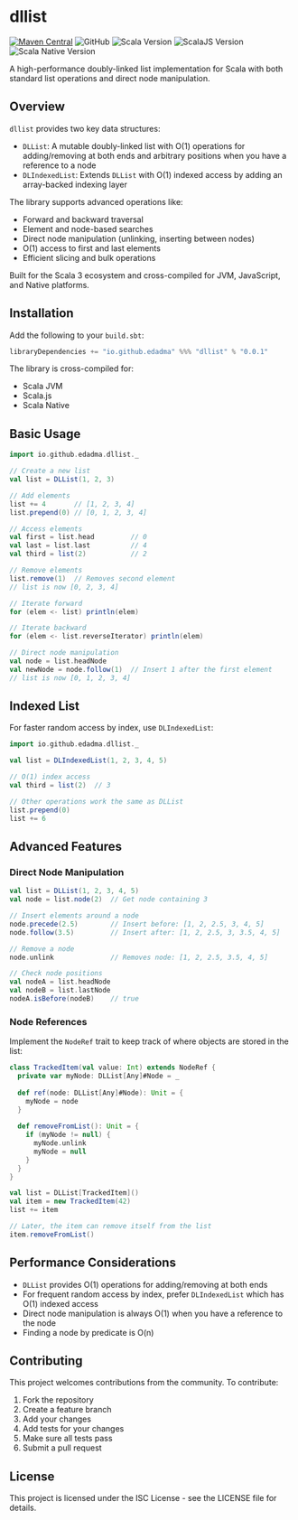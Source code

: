 # dllist

[![Maven Central](https://img.shields.io/maven-central/v/io.github.edadma/dllist_3.svg)](https://maven-badges.herokuapp.com/maven-central/io.github.edadma/dllist_3)
![GitHub](https://img.shields.io/github/license/edadma/dllist)
![Scala Version](https://img.shields.io/badge/scala-3.6.4-blue.svg)
![ScalaJS Version](https://img.shields.io/badge/scalajs-1.18.2-blue.svg)
![Scala Native Version](https://img.shields.io/badge/scalanative-5.7-blue.svg)

A high-performance doubly-linked list implementation for Scala with both standard list operations and direct node manipulation.

## Overview

`dllist` provides two key data structures:

- `DLList`: A mutable doubly-linked list with O(1) operations for adding/removing at both ends and arbitrary positions when you have a reference to a node
- `DLIndexedList`: Extends `DLList` with O(1) indexed access by adding an array-backed indexing layer

The library supports advanced operations like:
- Forward and backward traversal
- Element and node-based searches
- Direct node manipulation (unlinking, inserting between nodes)
- O(1) access to first and last elements
- Efficient slicing and bulk operations

Built for the Scala 3 ecosystem and cross-compiled for JVM, JavaScript, and Native platforms.

## Installation

Add the following to your `build.sbt`:

```scala
libraryDependencies += "io.github.edadma" %%% "dllist" % "0.0.1"
```

The library is cross-compiled for:
- Scala JVM
- Scala.js
- Scala Native

## Basic Usage

```scala
import io.github.edadma.dllist._

// Create a new list
val list = DLList(1, 2, 3)

// Add elements
list += 4       // [1, 2, 3, 4]
list.prepend(0) // [0, 1, 2, 3, 4]

// Access elements
val first = list.head         // 0
val last = list.last          // 4
val third = list(2)           // 2

// Remove elements
list.remove(1)  // Removes second element
// list is now [0, 2, 3, 4]

// Iterate forward
for (elem <- list) println(elem)

// Iterate backward
for (elem <- list.reverseIterator) println(elem)

// Direct node manipulation
val node = list.headNode
val newNode = node.follow(1)  // Insert 1 after the first element
// list is now [0, 1, 2, 3, 4]
```

## Indexed List

For faster random access by index, use `DLIndexedList`:

```scala
import io.github.edadma.dllist._

val list = DLIndexedList(1, 2, 3, 4, 5)

// O(1) index access
val third = list(2)  // 3

// Other operations work the same as DLList
list.prepend(0)
list += 6
```

## Advanced Features

### Direct Node Manipulation

```scala
val list = DLList(1, 2, 3, 4, 5)
val node = list.node(2)  // Get node containing 3

// Insert elements around a node
node.precede(2.5)        // Insert before: [1, 2, 2.5, 3, 4, 5]
node.follow(3.5)         // Insert after: [1, 2, 2.5, 3, 3.5, 4, 5]

// Remove a node
node.unlink              // Removes node: [1, 2, 2.5, 3.5, 4, 5]

// Check node positions
val nodeA = list.headNode
val nodeB = list.lastNode
nodeA.isBefore(nodeB)    // true
```

### Node References

Implement the `NodeRef` trait to keep track of where objects are stored in the list:

```scala
class TrackedItem(val value: Int) extends NodeRef {
  private var myNode: DLList[Any]#Node = _
  
  def ref(node: DLList[Any]#Node): Unit = {
    myNode = node
  }
  
  def removeFromList(): Unit = {
    if (myNode != null) {
      myNode.unlink
      myNode = null
    }
  }
}

val list = DLList[TrackedItem]()
val item = new TrackedItem(42)
list += item

// Later, the item can remove itself from the list
item.removeFromList()
```

## Performance Considerations

- `DLList` provides O(1) operations for adding/removing at both ends
- For frequent random access by index, prefer `DLIndexedList` which has O(1) indexed access
- Direct node manipulation is always O(1) when you have a reference to the node
- Finding a node by predicate is O(n)

## Contributing

This project welcomes contributions from the community. To contribute:

1. Fork the repository
2. Create a feature branch
3. Add your changes
4. Add tests for your changes
5. Make sure all tests pass
6. Submit a pull request

## License

This project is licensed under the ISC License - see the LICENSE file for details.